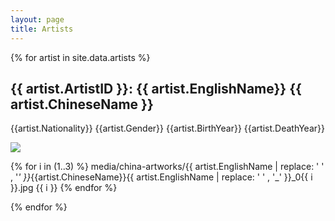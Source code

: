 ```yaml
---
layout: page
title: Artists
---
```


{% for artist in site.data.artists %}
<h2>{{ artist.ArtistID }}: {{ artist.EnglishName}} {{ artist.ChineseName }}</h2>
<p> {{artist.Nationality}}  {{artist.Gender}} {{artist.BirthYear}} {{artist.DeathYear}}</p>
<img src= "media/china-artworks/{{ artist.EnglishName | replace: ' ' , '_' }}_{{artist.ChineseName}}/{{ artist.EnglishName | replace: ' ' , '_' }}.jpg">

{% for i in (1..3) %} 
media/china-artworks/{{ artist.EnglishName | replace: ' ' , '_' }}_{{artist.ChineseName}}{{ artist.EnglishName | replace: ' ' ,  '_' }}_0{{ i }}.jpg
  {{ i }}
{% endfor %}

{% endfor %}





